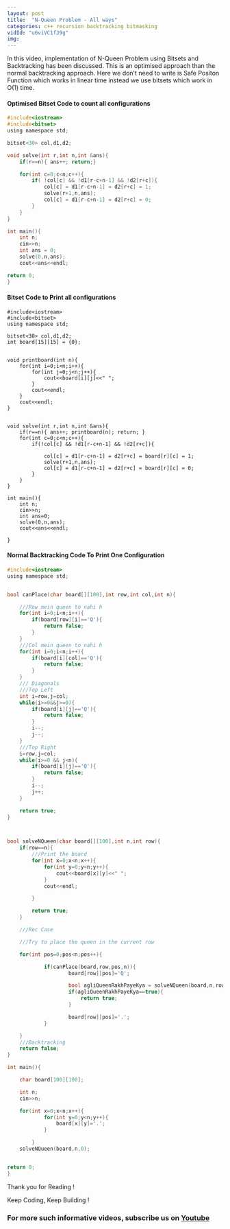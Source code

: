 ```yaml
---
layout: post
title:  "N-Queen Problem - All ways"
categories: c++ recursion backtracking bitmasking
vidId: "u6viVC1fJ9g"
img: 
---
```



In this video, implementation of N-Queen Problem using Bitsets and Backtracking has been discussed. This is an optimised approach than the normal backtracking approach. Here we don't need to write is Safe Positon Function which works in linear time instead we use bitsets which work in O(1) time.


#### Optimised Bitset Code to count all configurations


```c
#include<iostream>
#include<bitset>
using namespace std;

bitset<30> col,d1,d2;

void solve(int r,int n,int &ans){
    if(r==n){ ans++; return;}

    for(int c=0;c<n;c++){
        if( !col[c] && !d1[r-c+n-1] && !d2[r+c]){
            col[c] = d1[r-c+n-1] = d2[r+c] = 1;
            solve(r+1,n,ans);
            col[c] = d1[r-c+n-1] = d2[r+c] = 0;
        }
    }
}

int main(){
    int n;
    cin>>n;
    int ans = 0;
    solve(0,n,ans);
    cout<<ans<<endl;

return 0;
}
```

#### Bitset Code to Print all configurations

```
#include<iostream>
#include<bitset>
using namespace std;

bitset<30> col,d1,d2;
int board[15][15] = {0};


void printboard(int n){
    for(int i=0;i<n;i++){
        for(int j=0;j<n;j++){
            cout<<board[i][j]<<" ";
        }
        cout<<endl;
    }
    cout<<endl;
}


void solve(int r,int n,int &ans){
    if(r==n){ ans++; printboard(n); return; }
    for(int c=0;c<n;c++){
        if(!col[c] && !d1[r-c+n-1] && !d2[r+c]){

            col[c] = d1[r-c+n-1] = d2[r+c] = board[r][c] = 1;
            solve(r+1,n,ans);
            col[c] = d1[r-c+n-1] = d2[r+c] = board[r][c] = 0;
        }
    }
}

int main(){
    int n;
    cin>>n;
    int ans=0;
    solve(0,n,ans);
    cout<<ans<<endl;

}
```



#### Normal Backtracking Code To Print One Configuration

```c
#include<iostream>
using namespace std;


bool canPlace(char board[][100],int row,int col,int n){

    ///Row mein queen to nahi h
    for(int i=0;i<n;i++){
        if(board[row][i]=='Q'){
            return false;
        }
    }
    ///Col mein queen to nahi h
    for(int i=0;i<n;i++){
        if(board[i][col]=='Q'){
            return false;
        }
    }
    /// Diagonals
    ///Top Left
    int i=row,j=col;
    while(i>=0&&j>=0){
        if(board[i][j]=='Q'){
            return false;
        }
        i--;
        j--;
    }
    ///Top Right
    i=row,j=col;
    while(i>=0 && j<n){
        if(board[i][j]=='Q'){
            return false;
        }
        i--;
        j++;
    }

    return true;
}



bool solveNQueen(char board[][100],int n,int row){
    if(row==n){
        ///Print the board
        for(int x=0;x<n;x++){
            for(int y=0;y<n;y++){
                cout<<board[x][y]<<" ";
            }
            cout<<endl;

        }

        return true;
    }

    ///Rec Case

    ///Try to place the queen in the current row

    for(int pos=0;pos<n;pos++){

            if(canPlace(board,row,pos,n)){
                    board[row][pos]='Q';

                    bool agliQueenRakhPayeKya = solveNQueen(board,n,row+1);
                    if(agliQueenRakhPayeKya==true){
                        return true;
                    }

                    board[row][pos]='.';
            }

    }
    ///Backtracking
    return false;
}

int main(){

    char board[100][100];

    int n;
    cin>>n;

    for(int x=0;x<n;x++){
            for(int y=0;y<n;y++){
                board[x][y]='.';
            }

        }
    solveNQueen(board,n,0);


return 0;
}


```



Thank you for Reading !

Keep Coding, Keep Building !

### For more such informative videos, subscribe us on [Youtube](http://youtube.com/c/codingblocksindia)

